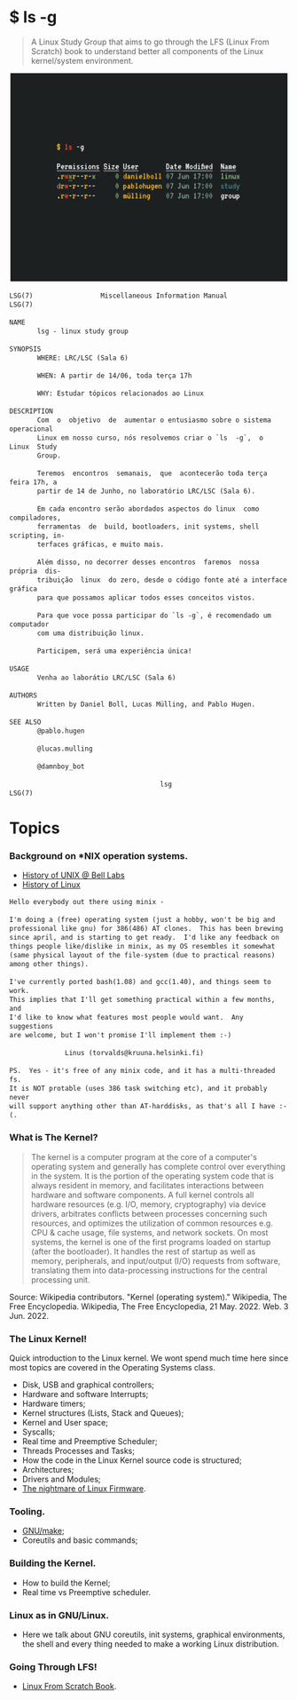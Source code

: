 # $ ls -g
> A Linux Study Group that aims to go through the LFS (Linux From Scratch) book to understand better all components of the Linux kernel/system environment.

<p align="center">
       <img src="https://raw.githubusercontent.com/LambdaGroup/ls-g/main/assets/README-images/lsg.png" width=500/>
</p>

<!-- TODO: Será que precisa do vídeo? fica meio poluído... -->
<!--
# Manifest

[![asciicast](https://asciinema.org/a/0LuHj5Ei6f0lUBmS2WrXQ5GFc.svg)](https://asciinema.org/a/0LuHj5Ei6f0lUBmS2WrXQ5GFc)
-->

```
LSG(7)                 Miscellaneous Information Manual                 LSG(7)

NAME
       lsg - linux study group

SYNOPSIS
       WHERE: LRC/LSC (Sala 6)

       WHEN: A partir de 14/06, toda terça 17h

       WHY: Estudar tópicos relacionados ao Linux

DESCRIPTION
       Com  o  objetivo  de  aumentar o entusiasmo sobre o sistema operacional
       Linux em nosso curso, nós resolvemos criar o `ls  -g`,  o  Linux  Study
       Group.

       Teremos  encontros  semanais,  que  acontecerão toda terça feira 17h, a
       partir de 14 de Junho, no laboratório LRC/LSC (Sala 6).

       Em cada encontro serão abordados aspectos do linux  como  compiladores,
       ferramentas  de  build, bootloaders, init systems, shell scripting, in‐
       terfaces gráficas, e muito mais.

       Além disso, no decorrer desses encontros  faremos  nossa  própria  dis‐
       tribuição  linux  do zero, desde o código fonte até a interface gráfica
       para que possamos aplicar todos esses conceitos vistos.

       Para que voce possa participar do `ls -g`, é recomendado um  computador
       com uma distribuição linux.

       Participem, será uma experiência única!

USAGE
       Venha ao laborátio LRC/LSC (Sala 6)

AUTHORS
       Written by Daniel Boll, Lucas Mülling, and Pablo Hugen.

SEE ALSO
       @pablo.hugen

       @lucas.mulling

       @damnboy_bot

                                      lsg                               LSG(7)
```

# Topics

### Background on \*NIX operation systems.

- [History of UNIX @ Bell Labs](https://www.youtube.com/watch?v=tc4ROCJYbm0)
- [History of Linux](https://www.youtube.com/watch?v=s7u7jBwIocU)

```
Hello everybody out there using minix -

I'm doing a (free) operating system (just a hobby, won't be big and
professional like gnu) for 386(486) AT clones.  This has been brewing
since april, and is starting to get ready.  I'd like any feedback on
things people like/dislike in minix, as my OS resembles it somewhat
(same physical layout of the file-system (due to practical reasons)
among other things).

I've currently ported bash(1.08) and gcc(1.40), and things seem to work.
This implies that I'll get something practical within a few months, and
I'd like to know what features most people would want.  Any suggestions
are welcome, but I won't promise I'll implement them :-)

              Linus (torvalds@kruuna.helsinki.fi)

PS.  Yes - it's free of any minix code, and it has a multi-threaded fs.
It is NOT protable (uses 386 task switching etc), and it probably never
will support anything other than AT-harddisks, as that's all I have :-(.
```

### What is The Kernel?

> The kernel is a computer program at the core of a computer's operating system and generally has complete control over everything in the system. It is the portion of the operating system code that is always resident in memory, and facilitates interactions between hardware and software components. A full kernel controls all hardware resources (e.g. I/O, memory, cryptography) via device drivers, arbitrates conflicts between processes concerning such resources, and optimizes the utilization of common resources e.g. CPU & cache usage, file systems, and network sockets. On most systems, the kernel is one of the first programs loaded on startup (after the bootloader). It handles the rest of startup as well as memory, peripherals, and input/output (I/O) requests from software, translating them into data-processing instructions for the central processing unit.

Source: Wikipedia contributors. "Kernel (operating system)." Wikipedia, The Free Encyclopedia. Wikipedia, The Free Encyclopedia, 21 May. 2022. Web. 3 Jun. 2022.

<!-- Essa parte da para falar em um encontro, falar mais por cima mesmo... -->
### The Linux Kernel!

Quick introduction to the Linux kernel. We wont spend much time here since most topics are covered in the Operating Systems class.

- Disk, USB and graphical controllers;
- Hardware and software Interrupts;
- Hardware timers;
- Kernel structures (Lists, Stack and Queues);
- Kernel and User space;
- Syscalls;
- Real time and Preemptive Scheduler;
- Threads Processes and Tasks;
- How the code in the Linux Kernel source code is structured;
- Architectures;
- Drivers and Modules;
- [The nightmare of Linux Firmware](https://www.youtube.com/watch?v=rFm9muwlJhg).
<!-- Pertinente a engenharia de software dá para falar como o Kernel é desenvolvido, patches, mailing lists e tal... -->

### Tooling.

- [GNU/make](https://www.youtube.com/watch?v=WFLvcMiG38w);
- Coreutils and basic commands;

### Building the Kernel.
- How to build the Kernel;
- Real time vs Preemptive scheduler.

<!--
### Making our own drivers and modules!
- TODO:
-->

### Linux as in GNU/Linux.
- Here we talk about GNU coreutils, init systems, graphical environments, the shell and every thing needed to make a working Linux distribution.

<!-- Talvez seja melhor seguir a branch de dev... -->
### Going Through LFS!
- [Linux From Scratch Book](https://www.linuxfromscratch.org/lfs/view/stable/).
